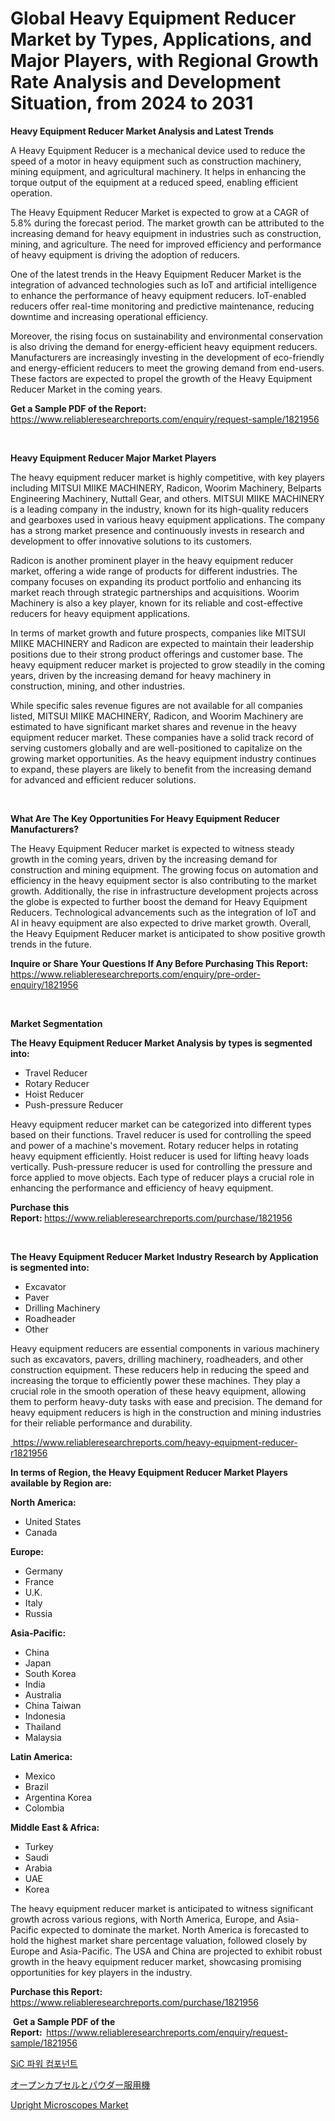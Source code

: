 <p><h1>Global Heavy Equipment Reducer Market by Types, Applications, and Major Players, with Regional Growth Rate Analysis and Development Situation, from 2024 to 2031</h1></p><p><strong>Heavy Equipment Reducer Market Analysis and Latest Trends</strong></p>
<p><p>A Heavy Equipment Reducer is a mechanical device used to reduce the speed of a motor in heavy equipment such as construction machinery, mining equipment, and agricultural machinery. It helps in enhancing the torque output of the equipment at a reduced speed, enabling efficient operation.</p><p>The Heavy Equipment Reducer Market is expected to grow at a CAGR of 5.8% during the forecast period. The market growth can be attributed to the increasing demand for heavy equipment in industries such as construction, mining, and agriculture. The need for improved efficiency and performance of heavy equipment is driving the adoption of reducers.</p><p>One of the latest trends in the Heavy Equipment Reducer Market is the integration of advanced technologies such as IoT and artificial intelligence to enhance the performance of heavy equipment reducers. IoT-enabled reducers offer real-time monitoring and predictive maintenance, reducing downtime and increasing operational efficiency.</p><p>Moreover, the rising focus on sustainability and environmental conservation is also driving the demand for energy-efficient heavy equipment reducers. Manufacturers are increasingly investing in the development of eco-friendly and energy-efficient reducers to meet the growing demand from end-users. These factors are expected to propel the growth of the Heavy Equipment Reducer Market in the coming years.</p></p>
<p><strong>Get a Sample PDF of the Report:&nbsp;</strong> <a href="https://www.reliableresearchreports.com/enquiry/request-sample/1821956">https://www.reliableresearchreports.com/enquiry/request-sample/1821956</a></p>
<p>&nbsp;</p>
<p><strong>Heavy Equipment Reducer Major Market Players</strong></p>
<p><p>The heavy equipment reducer market is highly competitive, with key players including MITSUI MIIKE MACHINERY, Radicon, Woorim Machinery, Belparts Engineering Machinery, Nuttall Gear, and others. MITSUI MIIKE MACHINERY is a leading company in the industry, known for its high-quality reducers and gearboxes used in various heavy equipment applications. The company has a strong market presence and continuously invests in research and development to offer innovative solutions to its customers.</p><p>Radicon is another prominent player in the heavy equipment reducer market, offering a wide range of products for different industries. The company focuses on expanding its product portfolio and enhancing its market reach through strategic partnerships and acquisitions. Woorim Machinery is also a key player, known for its reliable and cost-effective reducers for heavy equipment applications.</p><p>In terms of market growth and future prospects, companies like MITSUI MIIKE MACHINERY and Radicon are expected to maintain their leadership positions due to their strong product offerings and customer base. The heavy equipment reducer market is projected to grow steadily in the coming years, driven by the increasing demand for heavy machinery in construction, mining, and other industries.</p><p>While specific sales revenue figures are not available for all companies listed, MITSUI MIIKE MACHINERY, Radicon, and Woorim Machinery are estimated to have significant market shares and revenue in the heavy equipment reducer market. These companies have a solid track record of serving customers globally and are well-positioned to capitalize on the growing market opportunities. As the heavy equipment industry continues to expand, these players are likely to benefit from the increasing demand for advanced and efficient reducer solutions.</p></p>
<p>&nbsp;</p>
<p><strong>What Are The Key Opportunities For Heavy Equipment Reducer Manufacturers?</strong></p>
<p><p>The Heavy Equipment Reducer market is expected to witness steady growth in the coming years, driven by the increasing demand for construction and mining equipment. The growing focus on automation and efficiency in the heavy equipment sector is also contributing to the market growth. Additionally, the rise in infrastructure development projects across the globe is expected to further boost the demand for Heavy Equipment Reducers. Technological advancements such as the integration of IoT and AI in heavy equipment are also expected to drive market growth. Overall, the Heavy Equipment Reducer market is anticipated to show positive growth trends in the future.</p></p>
<p><strong>Inquire or Share Your Questions If Any Before Purchasing This Report:</strong> <a href="https://www.reliableresearchreports.com/enquiry/pre-order-enquiry/1821956">https://www.reliableresearchreports.com/enquiry/pre-order-enquiry/1821956</a></p>
<p>&nbsp;</p>
<p><strong>Market Segmentation</strong></p>
<p><strong>The Heavy Equipment Reducer Market Analysis by types is segmented into:</strong></p>
<p><ul><li>Travel Reducer</li><li>Rotary Reducer</li><li>Hoist Reducer</li><li>Push-pressure Reducer</li></ul></p>
<p><p>Heavy equipment reducer market can be categorized into different types based on their functions. Travel reducer is used for controlling the speed and power of a machine's movement. Rotary reducer helps in rotating heavy equipment efficiently. Hoist reducer is used for lifting heavy loads vertically. Push-pressure reducer is used for controlling the pressure and force applied to move objects. Each type of reducer plays a crucial role in enhancing the performance and efficiency of heavy equipment.</p></p>
<p><strong>Purchase this Report:&nbsp;</strong><a href="https://www.reliableresearchreports.com/purchase/1821956">https://www.reliableresearchreports.com/purchase/1821956</a></p>
<p>&nbsp;</p>
<p><strong>The Heavy Equipment Reducer Market Industry Research by Application is segmented into:</strong></p>
<p><ul><li>Excavator</li><li>Paver</li><li>Drilling Machinery</li><li>Roadheader</li><li>Other</li></ul></p>
<p><p>Heavy equipment reducers are essential components in various machinery such as excavators, pavers, drilling machinery, roadheaders, and other construction equipment. These reducers help in reducing the speed and increasing the torque to efficiently power these machines. They play a crucial role in the smooth operation of these heavy equipment, allowing them to perform heavy-duty tasks with ease and precision. The demand for heavy equipment reducers is high in the construction and mining industries for their reliable performance and durability.</p></p>
<p><a href="https://www.reliableresearchreports.com/heavy-equipment-reducer-r1821956">&nbsp;https://www.reliableresearchreports.com/heavy-equipment-reducer-r1821956</a></p>
<p><strong>In terms of Region, the Heavy Equipment Reducer Market Players available by Region are:</strong></p>
<p>
    <p> <strong> North America: </strong>
        <ul>
            <li>United States</li>
            <li>Canada</li>
        </ul>
        </p> 
    <p> <strong> Europe: </strong>
        <ul>
            <li>Germany</li>
            <li>France</li>
            <li>U.K.</li>
            <li>Italy</li>
            <li>Russia</li>
        </ul>
        </p> 
    <p> <strong> Asia-Pacific: </strong>
        <ul>
            <li>China</li>
            <li>Japan</li>
            <li>South Korea</li>
            <li>India</li>
            <li>Australia</li>
            <li>China Taiwan</li>
            <li>Indonesia</li>
            <li>Thailand</li>
            <li>Malaysia</li>
        </ul>
        </p> 
    <p> <strong> Latin America: </strong>
        <ul>
            <li>Mexico</li>
            <li>Brazil</li>
            <li>Argentina Korea</li>
            <li>Colombia</li>
        </ul>
        </p> 
    <p> <strong> Middle East & Africa: </strong>
        <ul>
            <li>Turkey</li>
            <li>Saudi</li>
            <li>Arabia</li>
            <li>UAE</li>
            <li>Korea</li>
        </ul>
    </p>
    </p>
<p><p>The heavy equipment reducer market is anticipated to witness significant growth across various regions, with North America, Europe, and Asia-Pacific expected to dominate the market. North America is forecasted to hold the highest market share percentage valuation, followed closely by Europe and Asia-Pacific. The USA and China are projected to exhibit robust growth in the heavy equipment reducer market, showcasing promising opportunities for key players in the industry.</p></p>
<p><strong>Purchase this Report: </strong><a href="https://www.reliableresearchreports.com/purchase/1821956">https://www.reliableresearchreports.com/purchase/1821956</a></p>
<p>&nbsp;<strong>Get a Sample PDF of the Report:&nbsp;&nbsp;</strong><a href="https://www.reliableresearchreports.com/enquiry/request-sample/1821956">https://www.reliableresearchreports.com/enquiry/request-sample/1821956</a></p>
<p><strong></strong></p>
<p><p><a href="https://github.com/vseigx30c9a1j/Market-Research-Report-List-2/blob/main/8886254175621.md">SiC 파워 컴포넌트</a></p><p><a href="https://github.com/SimeonBode1/Market-Research-Report-List-1/blob/main/9294772163187.md">オープンカプセルとパウダー服用機</a></p><p><a href="https://github.com/kmatchooka/Market-Research-Report-List-1/blob/main/upright-microscopes-market.md">Upright Microscopes Market</a></p></p>